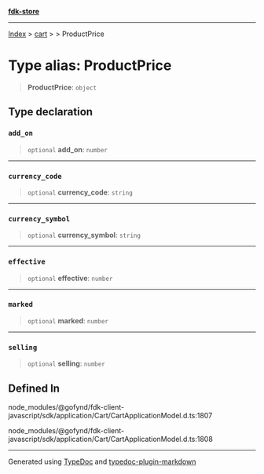 [**fdk-store**](../../../README.md)
***

[Index](../../../API.md) > [cart](../../README.md) > [<internal>](../README.md) > ProductPrice

# Type alias: ProductPrice

> **ProductPrice**: `object`

## Type declaration

### `add_on`

> `optional` **add\_on**: `number`

***

### `currency_code`

> `optional` **currency\_code**: `string`

***

### `currency_symbol`

> `optional` **currency\_symbol**: `string`

***

### `effective`

> `optional` **effective**: `number`

***

### `marked`

> `optional` **marked**: `number`

***

### `selling`

> `optional` **selling**: `number`

## Defined In

node\_modules/@gofynd/fdk-client-javascript/sdk/application/Cart/CartApplicationModel.d.ts:1807

node\_modules/@gofynd/fdk-client-javascript/sdk/application/Cart/CartApplicationModel.d.ts:1808

***
Generated using [TypeDoc](https://typedoc.org/) and [typedoc-plugin-markdown](https://www.npmjs.com/package/typedoc-plugin-markdown)
